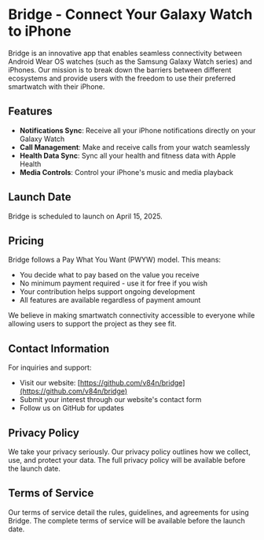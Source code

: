 # Bridge - Connect Your Galaxy Watch to iPhone

Bridge is an innovative app that enables seamless connectivity between Android Wear OS watches (such as the Samsung Galaxy Watch series) and iPhones. Our mission is to break down the barriers between different ecosystems and provide users with the freedom to use their preferred smartwatch with their iPhone.

## Features

- **Notifications Sync**: Receive all your iPhone notifications directly on your Galaxy Watch
- **Call Management**: Make and receive calls from your watch seamlessly
- **Health Data Sync**: Sync all your health and fitness data with Apple Health
- **Media Controls**: Control your iPhone's music and media playback

## Launch Date

Bridge is scheduled to launch on April 15, 2025.

## Pricing

Bridge follows a Pay What You Want (PWYW) model. This means:
- You decide what to pay based on the value you receive
- No minimum payment required - use it for free if you wish
- Your contribution helps support ongoing development
- All features are available regardless of payment amount

We believe in making smartwatch connectivity accessible to everyone while allowing users to support the project as they see fit.

## Contact Information

For inquiries and support:
- Visit our website: [https://github.com/v84n/bridge](https://github.com/v84n/bridge)
- Submit your interest through our website's contact form
- Follow us on GitHub for updates

## Privacy Policy

We take your privacy seriously. Our privacy policy outlines how we collect, use, and protect your data. The full privacy policy will be available before the launch date.

## Terms of Service

Our terms of service detail the rules, guidelines, and agreements for using Bridge. The complete terms of service will be available before the launch date.